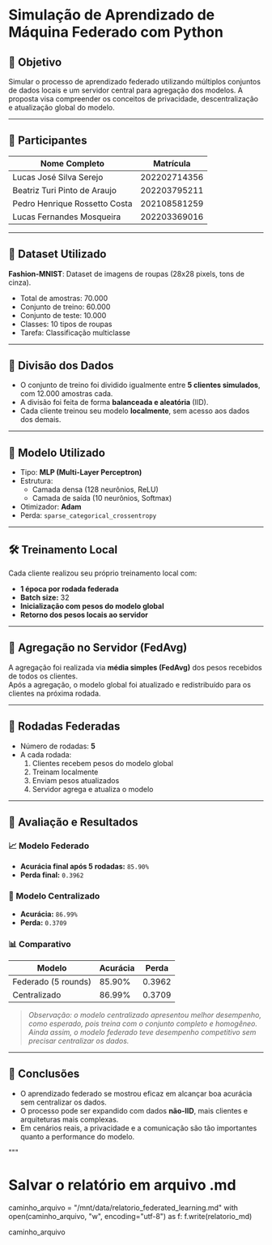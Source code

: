 # Simulação de Aprendizado de Máquina Federado com Python

## 🎯 Objetivo

Simular o processo de aprendizado federado utilizando múltiplos conjuntos de dados locais e um servidor central para agregação dos modelos. A proposta visa compreender os conceitos de privacidade, descentralização e atualização global do modelo.

---

## 👥 Participantes

| Nome Completo         | Matrícula     |
|-----------------------|---------------|
|Lucas José Silva Serejo|202202714356   |
|Beatriz Turi Pinto de Araujo|202203795211|
|Pedro Henrique Rossetto Costa|202108581259|
|Lucas Fernandes Mosqueira|202203369016|

---

## 📁 Dataset Utilizado

**Fashion-MNIST**: Dataset de imagens de roupas (28x28 pixels, tons de cinza).  
- Total de amostras: 70.000  
- Conjunto de treino: 60.000  
- Conjunto de teste: 10.000  
- Classes: 10 tipos de roupas  
- Tarefa: Classificação multiclasse  

---

## 🔀 Divisão dos Dados

- O conjunto de treino foi dividido igualmente entre **5 clientes simulados**, com 12.000 amostras cada.
- A divisão foi feita de forma **balanceada e aleatória** (IID).
- Cada cliente treinou seu modelo **localmente**, sem acesso aos dados dos demais.

---

## 🧠 Modelo Utilizado

- Tipo: **MLP (Multi-Layer Perceptron)**
- Estrutura:
  - Camada densa (128 neurônios, ReLU)
  - Camada de saída (10 neurônios, Softmax)
- Otimizador: **Adam**
- Perda: `sparse_categorical_crossentropy`

---

## 🛠️ Treinamento Local

Cada cliente realizou seu próprio treinamento local com:
- **1 época por rodada federada**
- **Batch size:** 32
- **Inicialização com pesos do modelo global**
- **Retorno dos pesos locais ao servidor**

---

## 🔗 Agregação no Servidor (FedAvg)

A agregação foi realizada via **média simples (FedAvg)** dos pesos recebidos de todos os clientes.  
Após a agregação, o modelo global foi atualizado e redistribuído para os clientes na próxima rodada.

---

## 🔁 Rodadas Federadas

- Número de rodadas: **5**
- A cada rodada:
  1. Clientes recebem pesos do modelo global
  2. Treinam localmente
  3. Enviam pesos atualizados
  4. Servidor agrega e atualiza o modelo

---

## 🧪 Avaliação e Resultados

### 📈 Modelo Federado
- **Acurácia final após 5 rodadas:** `85.90%`  
- **Perda final:** `0.3962`

### 🏁 Modelo Centralizado
- **Acurácia:** `86.99%`  
- **Perda:** `0.3709`

### 📊 Comparativo

| Modelo               | Acurácia | Perda |
|----------------------|----------|--------|
| Federado (5 rounds)  | 85.90%  | 0.3962 |
| Centralizado         | 86.99%   | 0.3709 |

> _Observação: o modelo centralizado apresentou melhor desempenho, como esperado, pois treina com o conjunto completo e homogêneo. Ainda assim, o modelo federado teve desempenho competitivo sem precisar centralizar os dados._

---

## 📌 Conclusões

- O aprendizado federado se mostrou eficaz em alcançar boa acurácia sem centralizar os dados.
- O processo pode ser expandido com dados **não-IID**, mais clientes e arquiteturas mais complexas.
- Em cenários reais, a privacidade e a comunicação são tão importantes quanto a performance do modelo.

"""

# Salvar o relatório em arquivo .md
caminho_arquivo = "/mnt/data/relatorio_federated_learning.md"
with open(caminho_arquivo, "w", encoding="utf-8") as f:
    f.write(relatorio_md)

caminho_arquivo
